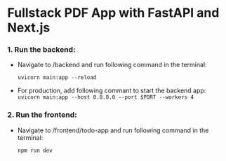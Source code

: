 # Fullstack PDF App with FastAPI and Next.js


### 1. Run the backend:
- Navigate to /backend and run following command in the terminal:

    ```uvicorn main:app --reload```

- For production, add following commant to start the backend app:
    ```uvicorn main:app --host 0.0.0.0 --port $PORT --workers 4```

### 2. Run the frontend:
 - Navigate to /frontend/todo-app and run following command in the terminal:

    ```npm run dev```
